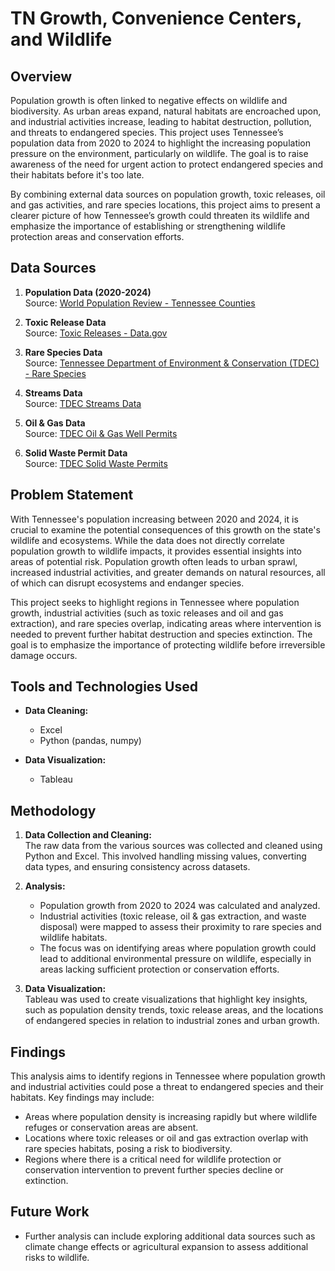 # TN Growth, Convenience Centers, and Wildlife

## Overview

Population growth is often linked to negative effects on wildlife and biodiversity. As urban areas expand, natural habitats are encroached upon, and industrial activities increase, leading to habitat destruction, pollution, and threats to endangered species. This project uses Tennessee’s population data from 2020 to 2024 to highlight the increasing population pressure on the environment, particularly on wildlife. The goal is to raise awareness of the need for urgent action to protect endangered species and their habitats before it's too late.

By combining external data sources on population growth, toxic releases, oil and gas activities, and rare species locations, this project aims to present a clearer picture of how Tennessee’s growth could threaten its wildlife and emphasize the importance of establishing or strengthening wildlife protection areas and conservation efforts.

## Data Sources

1. **Population Data (2020-2024)**  
   Source: [World Population Review - Tennessee Counties](https://worldpopulationreview.com/us-counties/tennessee)
   
2. **Toxic Release Data**  
   Source: [Toxic Releases - Data.gov](https://catalog.data.gov/dataset/toxic-releases-igd-ef_tri9)

3. **Rare Species Data**  
   Source: [Tennessee Department of Environment & Conservation (TDEC) - Rare Species](https://dataviewers.tdec.tn.gov/dataviewers/f?p=9014:3:118904174220701)

4. **Streams Data**  
   Source: [TDEC Streams Data](https://dataviewers.tdec.tn.gov/dataviewers/f?p=2005:34304:9474972440314:)

5. **Oil & Gas Data**  
   Source: [TDEC Oil & Gas Well Permits](https://dataviewers.tdec.tn.gov/dataviewers/r/tdec_reports/f11776/oil-and-gas-well-permits?session=2540215570976)

6. **Solid Waste Permit Data**  
   Source: [TDEC Solid Waste Permits](https://dataviewers.tdec.tn.gov/dataviewers/f?p=19035:34001::::::)

## Problem Statement

With Tennessee's population increasing between 2020 and 2024, it is crucial to examine the potential consequences of this growth on the state's wildlife and ecosystems. While the data does not directly correlate population growth to wildlife impacts, it provides essential insights into areas of potential risk. Population growth often leads to urban sprawl, increased industrial activities, and greater demands on natural resources, all of which can disrupt ecosystems and endanger species.

This project seeks to highlight regions in Tennessee where population growth, industrial activities (such as toxic releases and oil and gas extraction), and rare species overlap, indicating areas where intervention is needed to prevent further habitat destruction and species extinction. The goal is to emphasize the importance of protecting wildlife before irreversible damage occurs.

## Tools and Technologies Used

- **Data Cleaning:**  
   - Excel  
   - Python (pandas, numpy)

- **Data Visualization:**  
   - Tableau

## Methodology

1. **Data Collection and Cleaning:**  
   The raw data from the various sources was collected and cleaned using Python and Excel. This involved handling missing values, converting data types, and ensuring consistency across datasets.

2. **Analysis:**  
   - Population growth from 2020 to 2024 was calculated and analyzed.
   - Industrial activities (toxic release, oil & gas extraction, and waste disposal) were mapped to assess their proximity to rare species and wildlife habitats.
   - The focus was on identifying areas where population growth could lead to additional environmental pressure on wildlife, especially in areas lacking sufficient protection or conservation efforts.

3. **Data Visualization:**  
   Tableau was used to create visualizations that highlight key insights, such as population density trends, toxic release areas, and the locations of endangered species in relation to industrial zones and urban growth.

## Findings

This analysis aims to identify regions in Tennessee where population growth and industrial activities could pose a threat to endangered species and their habitats. Key findings may include:
- Areas where population density is increasing rapidly but where wildlife refuges or conservation areas are absent.
- Locations where toxic releases or oil and gas extraction overlap with rare species habitats, posing a risk to biodiversity.
- Regions where there is a critical need for wildlife protection or conservation intervention to prevent further species decline or extinction.

## Future Work

- Further analysis can include exploring additional data sources such as climate change effects or agricultural expansion to assess additional risks to wildlife.
